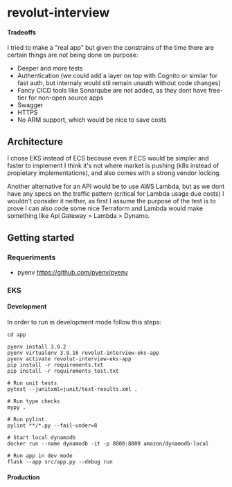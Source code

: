 # revolut-interview

#### Tradeoffs
I tried to make a "real app" but given the constrains of the time there are certain things are not being done on purpose:
- Deeper and more tests
- Authentication (we could add a layer on top with Cognito or similar for fast auth, but internaly would stil remain unauth without code changes)
- Fancy CICD tools like Sonarqube are not added, as they dont have free-tier for non-open source apps
- Swagger
- HTTPS
- No ARM support, which would be nice to save costs



## Architecture

I chose EKS instead of ECS because even if ECS would be simpler and faster to implement I think it's not where market is pushing (k8s instead of propietary implementations), and also comes with a strong vendor locking.

Another alternative for an API would be to use AWS Lambda, but as we dont have any specs on the traffic pattern (critical for Lambda usage due costs) I wouldn't consider it neither, as first I assume the purpose of the test is to prove I can also code some nice Terraform and Lambda would make something like Api Gateway > Lambda > Dynamo.  



## Getting started

### Requeriments

- pyenv https://github.com/pyenv/pyenv

### EKS

#### Development
In order to run in development mode follow this steps:

```
cd app

pyenv install 3.9.2
pyenv virtualenv 3.9.16 revolut-interview-eks-app 
pyenv activate revolut-interview-eks-app 
pip install -r requirements.txt
pip install -r requirements_test.txt

# Run unit tests
pytest --junitxml=junit/test-results.xml .

# Run type checks
mypy .

# Run pylint
pylint **/*.py --fail-under=8  

# Start local dynamodb
docker run --name dynamodb -it -p 8000:8000 amazon/dynamodb-local

# Run app in dev mode
flask --app src/app.py --debug run
```

#### Production


